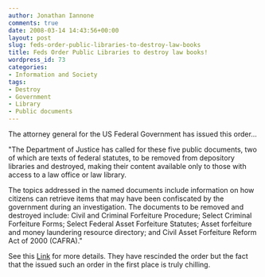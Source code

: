 ```yaml
---
author: Jonathan Iannone
comments: true
date: 2008-03-14 14:43:56+00:00
layout: post
slug: feds-order-public-libraries-to-destroy-law-books
title: Feds Order Public Libraries to destroy law books!
wordpress_id: 73
categories:
- Information and Society
tags:
- Destroy
- Government
- Library
- Public documents
---
```


The attorney general for the US Federal Government has issued this order...

"The Department of Justice has called for these five public documents, two of which are texts of federal statutes, to be removed from depository libraries and destroyed, making their content available only to those with access to a law office or law library.

The topics addressed in the named documents include information on how citizens can retrieve items that may have been confiscated by the government during an investigation. The documents to be removed and destroyed include: Civil and Criminal Forfeiture Procedure; Select Criminal Forfeiture Forms; Select Federal Asset Forfeiture Statutes; Asset forfeiture and money laundering resource directory; and Civil Asset Forfeiture Reform Act of 2000 (CAFRA)."

See this [Link](http://scoop.agonist.org/story/2004/8/3/84635/46365) for more details.  They have rescinded the order but the fact that the issued such an order in the first place is truly chilling.
